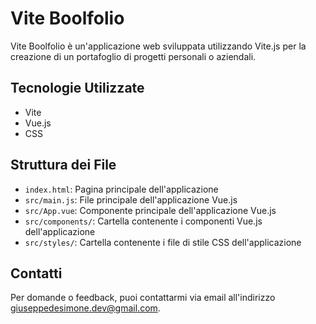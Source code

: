 # Vite Boolfolio

Vite Boolfolio è un'applicazione web sviluppata utilizzando Vite.js per la creazione di un portafoglio di progetti personali o aziendali.

## Tecnologie Utilizzate

- Vite
- Vue.js
- CSS

## Struttura dei File

- `index.html`: Pagina principale dell'applicazione
- `src/main.js`: File principale dell'applicazione Vue.js
- `src/App.vue`: Componente principale dell'applicazione Vue.js
- `src/components/`: Cartella contenente i componenti Vue.js dell'applicazione
- `src/styles/`: Cartella contenente i file di stile CSS dell'applicazione

## Contatti

Per domande o feedback, puoi contattarmi via email all'indirizzo giuseppedesimone.dev@gmail.com.
